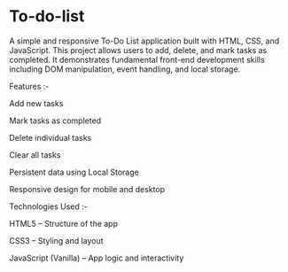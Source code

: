 # To-do-list
A simple and responsive To-Do List application built with HTML, CSS, and JavaScript. This project allows users to add, delete, and mark tasks as completed. It demonstrates fundamental front-end development skills including DOM manipulation, event handling, and local storage.

Features :-

Add new tasks

Mark tasks as completed

Delete individual tasks

Clear all tasks

Persistent data using Local Storage

Responsive design for mobile and desktop

Technologies Used :-

HTML5 – Structure of the app

CSS3 – Styling and layout

JavaScript (Vanilla) – App logic and interactivity
